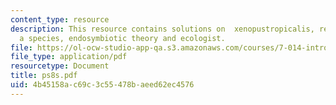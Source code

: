 ```yaml
---
content_type: resource
description: This resource contains solutions on  xenopustropicalis, reproductionof
  a species, endosymbiotic theory and ecologist.
file: https://ol-ocw-studio-app-qa.s3.amazonaws.com/courses/7-014-introductory-biology-spring-2005/4b45158ac69c3c55478baeed62ec4576_ps8s.pdf
file_type: application/pdf
resourcetype: Document
title: ps8s.pdf
uid: 4b45158a-c69c-3c55-478b-aeed62ec4576
---
```

